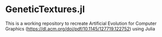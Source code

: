 # GeneticTextures.jl
This is a working repository to recreate Artificial Evolution for Computer Graphics (https://dl.acm.org/doi/pdf/10.1145/127719.122752) using Julia
